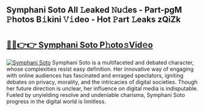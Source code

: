 ## Symphani Soto All 𝙻eaked 𝙽u𝚍es - Part-pgM 𝙿hotos B𝚒kini 𝚅𝚒deo - Hot 𝙿art 𝙻eaks zQiZk

# <h2><a href="http://ld5jwfb.urlbe.top/?page=Symphani+Soto">🔗🔗👉👉 Symphani Soto P𝚑oto𝚜Vid𝚎o</a></h2>

[![Symphani Soto](https://i.imgur.com/eBuTRDB.gif)](http://ld5jwfb.urlbe.top/?page=Symphani+Soto)
Symphani Soto is a multifaceted and debated character, whose complexities resist easy definition. Her innovative way of engaging with online audiences has fascinated and enraged spectators, igniting debates on privacy, morality, and the intricacies of digital societies. Though her future direction is unclear, her influence on digital media is indisputable. Fueled by unyielding resolve and undeniable charisma, Symphani Soto progress in the digital world is limitless.

